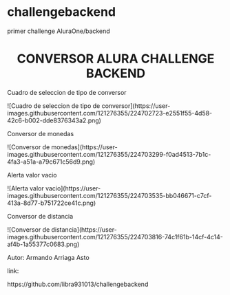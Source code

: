 # challengebackend
primer challenge AluraOne/backend
<h1 align="center"> CONVERSOR ALURA CHALLENGE BACKEND  </h1>
<p></p>
<p>Cuadro de seleccion de tipo de conversor</p>
![Cuadro de seleccion de tipo de conversor](https://user-images.githubusercontent.com/121276355/224702723-e2551f55-4d58-42c6-b002-dde8376343a2.png)
<p>Conversor de monedas</p>
![Conversor de monedas](https://user-images.githubusercontent.com/121276355/224703299-f0ad4513-7b1c-4fa3-a51a-a79c671c56d9.png)
<p>Alerta valor vacio</p>
![Alerta valor vacio](https://user-images.githubusercontent.com/121276355/224703535-bb046671-c7cf-413a-8d77-b751722ce41c.png)
<p>Conversor de distancia</p>
![Conversor de distancia](https://user-images.githubusercontent.com/121276355/224703816-74c1f61b-14cf-4c14-af4b-1a55377c0683.png)
<p>Autor: Armando Arriaga Asto</p>
<p>link: </p> 
https://github.com/libra931013/challengebackend
